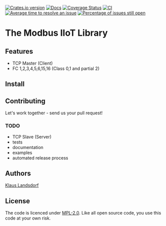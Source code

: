 [![Crates.io version](https://img.shields.io/crates/v/modbus-iiot.svg)](https://crates.io/crates/modbus-iiot)
[![Docs](https://docs.rs/modbus-iiot/badge.svg)](https://docs.rs/modbus-iiot/0.1.0/modbus_iiot/)
[![Coverage Status](https://coveralls.io/repos/github/BiancoRoyal/modbus-iiot-rust/badge.svg?branch=master)](https://coveralls.io/github/BiancoRoyal/modbus-iiot-rust?branch=master)
[![CI](https://travis-ci.org/BiancoRoyal/modbus-iiot-rust.svg?branch=master)](https://travis-ci.org/BiancoRoyal/modbus-iiot-rust/)
[![Average time to resolve an issue](http://isitmaintained.com/badge/resolution/BiancoRoyal/modbus-iiot-rust.svg)](http://isitmaintained.com/project/BiancoRoyal/modbus-iiot-rust "Average time to resolve an issue")
[![Percentage of issues still open](http://isitmaintained.com/badge/open/BiancoRoyal/modbus-iiot-rust.svg)](http://isitmaintained.com/project/BiancoRoyal/modbus-iiot-rust "Percentage of issues still open")

The Modbus IIoT Library
========================

## Features

* TCP Master (Client)
* FC 1,2,3,4,5,6,15,16 (Class 0,1 and partial 2)

## Install

## Contributing

Let's work together - send us your pull request!

### TODO

* TCP Slave (Server)
* tests
* documentation
* examples
* automated release process

## Authors
[Klaus Landsdorf][1]

## License
The code is licenced under [MPL-2.0](https://opensource.org/licenses/MPL-2.0). Like all open source code, you use this code at your own risk. 


[1]:https://github.com/biancode